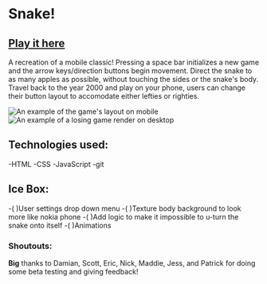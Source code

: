 # Snake!
##  [Play it here](https://jesses-snake.netlify.app/)

A recreation of a mobile classic! Pressing a space bar initializes a new game and the arrow keys/direction buttons begin movement. Direct the snake to as many apples as possible, without touching the sides or the snake's body. Travel back to the year 2000 and play on your phone, users can change their button layout to accomodate either lefties or righties.

![An example of the game's layout on mobile](https://i.imgur.com/cNrxIgC.jpeg)
![An example of a losing game render on desktop](https://i.imgur.com/Zf21YfX.png)

## Technologies used:
-HTML
-CSS
-JavaScript
-git

## Ice Box:
-( )User settings drop down menu
-( )Texture body background to look more like nokia phone
-( )Add logic to make it impossible to u-turn the snake onto itself
-( )Animations

### Shoutouts:
**Big** thanks to Damian, Scott, Eric, Nick, Maddie, Jess, and Patrick for doing some beta testing and giving feedback!